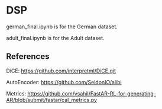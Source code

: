 # DSP

german_final.ipynb is for the German dataset.

adult_final.ipynb is for the Adult dataset.

## References

DiCE: https://github.com/interpretml/DiCE.git

AutoEncoder: https://github.com/SeldonIO/alibi

Metrics: https://github.com/vsahil/FastAR-RL-for-generating-AR/blob/submit/fastar/cal_metrics.py
